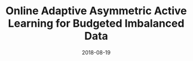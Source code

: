 ---
title: "Online Adaptive Asymmetric Active Learning for Budgeted Imbalanced Data"
collection: conferences
permalink: /publication/Online_Adaptive
date: 2018-08-19
year: "2018"
venue: "KDD"
city: 
state: ""
thumbnail: "Online_Adaptive.png"
teaser :
authors: "Zhang, Yifan and Zhao, Peilin and Cao, Jiezhang and Ma, Wenye and Huang, Junzhou and Wu, Qingyao and Tan, Mingkui"
bibtex: Online_Adaptive.txt
uri: Online_Adaptive.pdf
arxiv: 
project: 
source: https://github.com/Vanint/OA3
poster: 
data:
---